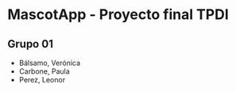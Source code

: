 # MascotApp - Proyecto final TPDI

## Grupo 01
- Bálsamo, Verónica 
- Carbone, Paula
- Perez, Leonor
